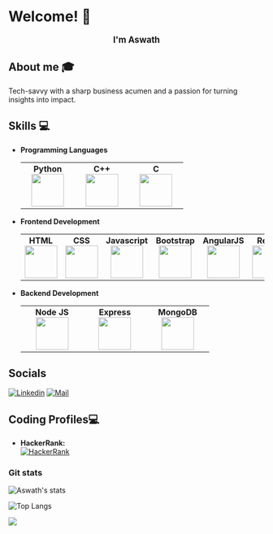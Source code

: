 # Welcome! 👋

<div align="center">
	<p><b><big>I'm Aswath</big></b></p>
</div>

## About me :mortar_board:
Tech-savvy with a sharp business acumen and a passion for turning insights into impact.

## Skills :computer:
- **Programming Languages**
	<center>
		<table>
			<tbody>
				<tr>
					<td width="25%" align="center">
						<span><strong>Python</strong></span><br/>
						<img height="64px" width="64px" src="https://cdn.svgporn.com/logos/python.svg">
					</td>
					<td width="25%" align="center">
						<span><strong>C++</strong></span><br/>
						<img height="64px" width="64px" src="https://upload.wikimedia.org/wikipedia/commons/thumb/1/18/ISO_C%2B%2B_Logo.svg/1200px-ISO_C%2B%2B_Logo.svg.png">
					</td>
          <td width="25%" align="center">
						<span><strong>C</strong></span><br/>
						<img height="64px" width="64px" src="https://upload.wikimedia.org/wikipedia/commons/thumb/1/18/C_Programming_Language.svg/1200px-C_Programming_Language.svg.png">
					</td>
				</tr>
			</tbody>
		</table>
	</center>
- **Frontend Development**
	<center>
		<table>
			<tbody>
				<tr>
					<td align="center">
						<span><strong>HTML</strong></span><br/>
						<img height="64px" width="64px" src="https://cdn.svgporn.com/logos/html-5.svg">
					</td>
					<td align="center">
						<span><strong>CSS</strong></span><br/>
						<img height="64px" width="64px" src="https://cdn.svgporn.com/logos/css-3.svg">
					</td>
					<td align="center">
						<span><strong>Javascript</strong></span><br/>
						<img height="64px" width="64px" src="https://cdn.svgporn.com/logos/javascript.svg">
					</td>
					<td align="center">
						<span><strong>Bootstrap</strong></span><br/>
						<img height="64px" width="64px" src="https://cdn.svgporn.com/logos/bootstrap.svg">
					</td>
          <td align="center">
						<span><strong>AngularJS</strong></span><br/>
						<img height="64px" width="64px" src="https://miro.medium.com/v2/resize:fit:588/1*15CYVZdpsxir8KLdxEZytg.png">
					</td>
					<td align="center">
						<span><strong>React</strong></span><br/>
						<img height="64px" width="64px" src="https://cdn.svgporn.com/logos/react.svg">
					</td>
				</tr>
			</tbody>
		</table>
	</center>
	
- **Backend Development**
	<center>
		<table>
			<tbody>
				<tr>
					<td width="25%" align="center">
						<span><strong>Node JS</strong></span><br/>
						<img height="64px" width="64px" src="https://cdn.svgporn.com/logos/nodejs-icon.svg">
					</td>
					<td width="25%" align="center">
						<span><strong>Express</strong></span><br/>
						<img height="64px" width="64px" src="https://cdn.svgporn.com/logos/express.svg">
					</td>
					<td width="25%" align="center">
						<span><strong>MongoDB</strong></span><br/>
						<img height="64px" width="64px" src="https://cdn.svgporn.com/logos/mongodb.svg">
					</td>
				</tr>
			</tbody>
		</table>
	</center>

## Socials
[![Linkedin](https://img.shields.io/badge/-Aswath%20S-blue?style=flat-square&logo=linkedin&logoColor=white&link=https://www.linkedin.com/in/aswath-s-965ab7283/)](https://www.linkedin.com/in/aswath-s-965ab7283/)
[![Mail](https://img.shields.io/badge/-aswath0204@gmail.com-gray?style=flat-square&logo=gmail&logoColor=red&link=mailto:aswath0204@gmail.com)](mailto:aswath0204@gmail.com)

##  Coding Profiles💻
- **HackerRank:**<br>
[![HackerRank](https://img.shields.io/badge/-HackerRank-2EC866?style=flat-square&logo=hackerrank&logoColor=white&link=https://www.hackerrank.com/profile/aswathlrn2004)](https://www.hackerrank.com/profile/aswathlrn2004)


### Git stats

![Aswath's stats](https://github-readme-stats.vercel.app/api?username=AswathSundaram&show_icons=true&count_private=true&hide=stars)

![Top Langs](https://github-readme-stats.vercel.app/api/top-langs/?username=AswathSundaram&langs_count=8)



![](https://komarev.com/ghpvc/?username=AswathSundaram&color=blueviolet)


